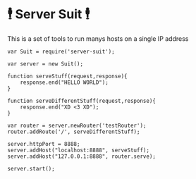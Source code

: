 
# 🕴️ Server Suit 🕴️

This is a set of tools to run manys hosts on a single IP address


```
var Suit = require('server-suit');

var server = new Suit();

function serveStuff(request,response){
    response.end("HELLO WORLD");
}

function serveDifferentStuff(request,response){
    response.end("XD <3 XD");
}

var router = server.newRouter('testRouter');
router.addRoute('/', serveDifferentStuff);

server.httpPort = 8888;
server.addHost("localhost:8888", serveStuff); 
server.addHost("127.0.0.1:8888", router.serve);

server.start();
```